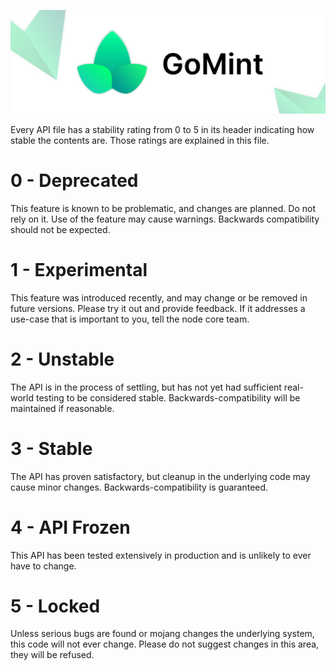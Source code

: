 <p align="center">
  
![GoMint](.github/ASSETS/gomint-banner.png)

</p>

Every API file has a stability rating from 0 to 5 in its header indicating how stable 
the contents are. Those ratings are explained in this file.

0 - Deprecated
===
  
This feature is known to be problematic, and changes are
planned.  Do not rely on it.  Use of the feature may cause warnings.  Backwards
compatibility should not be expected.

1 - Experimental
===

This feature was introduced recently, and may change
or be removed in future versions.  Please try it out and provide feedback.
If it addresses a use-case that is important to you, tell the node core team.

2 - Unstable
===
  
The API is in the process of settling, but has not yet had
sufficient real-world testing to be considered stable. Backwards-compatibility
will be maintained if reasonable.

3 - Stable
===
  
The API has proven satisfactory, but cleanup in the underlying
code may cause minor changes.  Backwards-compatibility is guaranteed.

4 - API Frozen
===

This API has been tested extensively in production and is
unlikely to ever have to change.

5 - Locked
===
 
Unless serious bugs are found or mojang changes the underlying system, this code will not ever
change.  Please do not suggest changes in this area, they will be refused.
